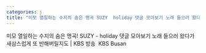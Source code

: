 ```yaml
---
categories: j
title: "미모 열일하는 수지의 숨은 명곡 SUZY  holiday 댓글 모아보기 노래 들으러 왔다가 새삼스럽게 또 반해버릴지도  KBS 방송  KBS Busan"
---
```

미모 열일하는 수지의 숨은 명곡! SUZY - holiday 댓글 모아보기 노래 들으러 왔다가 새삼스럽게 또 반해버릴지도 | KBS 방송&nbsp;&nbsp;KBS Busan